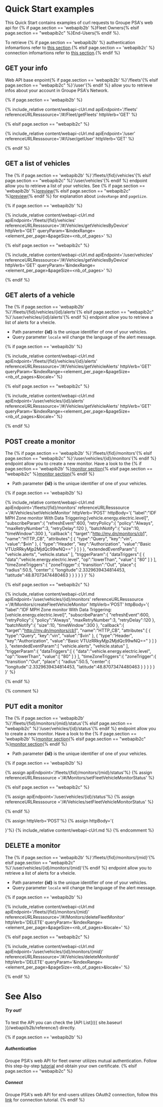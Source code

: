# Quick Start examples

This Quick Start contains examples of curl requests to Groupe PSA's web api for {% if page.section == 'webapib2b' %}Fleet Owners{% elsif page.section == "webapib2c" %}End-Users{% endif %}. 

To retrieve {% if page.section == 'webapib2b' %} authentication infomartions refer to [this section]({{site.basurl}}/webapi/b2b/authentication).{% elsif page.section == 'webapib2c' %} connection infomartions refer to [this section]({{site.basurl}}/webapi/b2c/connect).{% endif %}

## GET your info 

Web API base enpoint{% if page.section == 'webapib2b' %}'/fleets'{% elsif page.section == "webapib2c" %}'/user'{% endif %} allow you to retrieve infos about your account in Groupe PSA's Network.

{% if page.section == 'webapib2b' %}

{% include_relative content/webapi-cUrl.md apiEndpoint='/fleets' referenceURLResssource='/#/Fleet/getFleets' httpVerb='GET' %}

{% elsif page.section == "webapib2c" %}

{% include_relative content/webapi-cUrl.md  apiEndpoint='/user' referenceURLResssource='/#/User/getUser' httpVerb='GET' %}

{% endif %}

## GET a list of vehicles 

The {% if page.section == 'webapib2b' %}'/fleets/{fid}/vehicles'{% elsif page.section == "webapib2c" %}'/user/vehicles'{% endif %} endpoint allow you to retrieve a list of your vehicles. See {% if page.section == 'webapib2b' %}[preview]({{site.basurl}}/webapi/b2b/preview#pagination){% elsif page.section == "webapib2c" %}[preview]({{site.basurl}}/webapi/b2c/preview#pagination){% endif %} for explanation about `indexRange` and `pageSize`.


{% if page.section == 'webapib2b' %}

{% include_relative content/webapi-cUrl.md apiEndpoint='/fleets/{fid}/vehicles' referenceURLResssource='/#/Vehicles/getVehiclesByDevice' httpVerb='GET' queryParam='&indexRange=<element_per_page>&pageSize=<nb_of_pages>' %}

{% elsif page.section == "webapib2c" %}

{% include_relative content/webapi-cUrl.md  apiEndpoint='/user/vehicles' referenceURLResssource='/#/Vehicles/getVehiclesByDevice' httpVerb='GET' queryParam='&indexRange=<element_per_page>&pageSize=<nb_of_pages>' %}

{% endif %}


## GET alerts of a vehicle

The {% if page.section == 'webapib2b' %}'/fleets/{fid}/vehicles/{id}/alerts'{% elsif page.section == "webapib2c" %}'/user/vehicles/{id}/alerts'{% endif %} endpoint allow you to retrieve a list of alerts for a vheicle.
- Path parameter **{id}** is the unique identifier of one of your vehicles. 
- Query parameter `locale` wiil change the language of the alert message.


{% if page.section == 'webapib2b' %}

{% include_relative content/webapi-cUrl.md apiEndpoint='/fleets/{fid}/vehicles/{id}/alerts' referenceURLResssource='/#/Vehicles/getVehicleAlerts' httpVerb='GET' queryParam='&indexRange=<element_per_page>&pageSize=<nb_of_pages>&locale=<language>' %}

{% elsif page.section == "webapib2c" %}

{% include_relative content/webapi-cUrl.md  apiEndpoint='/user/vehicles/{id}/alerts' referenceURLResssource='/#/Vehicles/getVehicleAlerts' httpVerb='GET' queryParam='&indexRange=<element_per_page>&pageSize=<nb_of_pages>&locale=<language>' %}

{% endif %}

## POST create a monitor

The {% if page.section == 'webapib2b' %}'/fleets/{fid}/monitors'{% elsif page.section == "webapib2c" %}'/user/vehicles/{id}/monitors'{% endif %} endpoint allow you to create a new monitor. Have a look to the {% if page.section == 'webapib2b' %}[monitor section]({{site.baseurl}}/webapi/b2b/monitor){% elsif page.section == "webapib2c" %}[monitor section]({{site.baseurl}}/webapi/b2c/monitor){% endif %}
- Path parameter **{id}** is the unique identifier of one of your vehicles. 

{% if page.section == 'webapib2b' %}

{% include_relative content/webapi-cUrl.md apiEndpoint='/fleets/{fid}/monitors' referenceURLResssource ='/#/Vehicles/setVehicleMonitor' httpVerb='POST' httpBody='{
   "label":"IDF MPH Zone monitor With Data Triggering:[vehicle.energy.electric.level]",
   "subscribeParam":{
      "refreshEvent":600,
      "retryPolicy":{
         "policy":"Always",
         "maxRetryNumber":3,
         "retryDelay":120
      },
      "batchNotify":{
         "size":10,
         "timeWindow":300
      },
      "callback":{
         "target":"http://my.dn/monitors/cb1",
         "name":"HTTP_CB",
         "attributes":[
            {
               "type":"Query",
               "key":"vin",
               "value":"$vin"
            },
            {
               "type":"Header",
               "key":"Authorization",
               "value":"Basic VTUzRRkyMjp2MjdQc99wNQ=="
            }
         ]
      }
   },
   "extendedEventParam":[
      "vehicle.alerts",
      "vehicle.status"
   ],
   "triggerParam":{
      "dataTriggers":[
         {
            "data":"vehicle.energy.electric.level",
            "op":"lowerThan",
            "value":[
               "80"
            ]
         }
      ],
      "timeZoneTriggers":{
         "zoneTrigger":{
            "transition":"Out",
            "place":{
               "radius":50.5,
               "center":{
                  "longitude":2.3329639434814453,
                  "latitude":48.87073474480463
               }
            }
         }
      }
   }
}' %}

{% elsif page.section == "webapib2c" %}

{% include_relative content/webapi-cUrl.md  apiEndpoint='/user/vehicles/{id}/monitors' referenceURLResssource ='/#/Monitors/createFleetVehicleMonitor' httpVerb='POST' httpBody='{
   "label":"IDF MPH Zone monitor With Data Triggering:[vehicle.energy.electric.level]",
   "subscribeParam":{
      "refreshEvent":600,
      "retryPolicy":{
         "policy":"Always",
         "maxRetryNumber":3,
         "retryDelay":120
      },
      "batchNotify":{
         "size":10,
         "timeWindow":300
      },
      "callback":{
         "target":"http://my.dn/monitors/cb1",
         "name":"HTTP_CB",
         "attributes":[
            {
               "type":"Query",
               "key":"vin",
               "value":"$vin"
            },
            {
               "type":"Header",
               "key":"Authorization",
               "value":"Basic VTUzRRkyMjp2MjdQc99wNQ=="
            }
         ]
      }
   },
   "extendedEventParam":[
      "vehicle.alerts",
      "vehicle.status"
   ],
   "triggerParam":{
      "dataTriggers":[
         {
            "data":"vehicle.energy.electric.level",
            "op":"lowerThan",
            "value":[
               "80"
            ]
         }
      ],
      "timeZoneTriggers":{
         "zoneTrigger":{
            "transition":"Out",
            "place":{
               "radius":50.5,
               "center":{
                  "longitude":2.3329639434814453,
                  "latitude":48.87073474480463
               }
            }
         }
      }
   }
}' %}

{% endif %}


{% comment %} 
## PUT edit a monitor

The {% if page.section == 'webapib2b' %}'/fleets/{fid}/monitors/{mid}/status'{% elsif page.section == "webapib2c" %}'/user/vehicles/{id}/status'{% endif %} endpoint allow you to create a new monitor. Have a look to the {% if page.section == 'webapib2b' %}[monitor section]({{site.baseurl}}/webapi/b2b/monitor){% elsif page.section == "webapib2c" %}[monitor section]({{site.baseurl}}/webapi/b2c/monitor){% endif %}
- Path parameter **{id}** is the unique identifier of one of your vehicles. 

{% if page.section == 'webapib2b' %}

{% assign apiEndpoint='/fleets/{fid}/monitors/{mid}/status'%}
{% assign referenceURLResssource ='/#/Monitors/setFleetVehicleMonitorStatus' %}

{% elsif page.section == "webapib2c" %}

{% assign apiEndpoint='/user/vehicles/{id}/status'%}
{% assign referenceURLResssource ='/#/Vehicles/setFleetVehicleMonitorStatus' %}

{% endif %}

{% assign httpVerb='POST'%}
{% assign httpBody='{

}'%}
{% include_relative content/webapi-cUrl.md %}
{% endcomment %}

## DELETE a monitor

The {% if page.section == 'webapib2b' %}'/fleets/{fid}/monitors/{mid}'{% elsif page.section == "webapib2c" %}'/user/vehicles/{id}/monitors/{mid}'{% endif %} endpoint allow you to retrieve a list of alerts for a vheicle.
- Path parameter **{id}** is the unique identifier of one of your vehicles. 
- Query parameter `locale` wiil change the language of the alert message.


{% if page.section == 'webapib2b' %}

{% include_relative content/webapi-cUrl.md apiEndpoint='/fleets/{fid}/monitors/{mid}' referenceURLResssource='/#/Monitors/deleteFleetMonitor' httpVerb='DELETE' queryParam='&indexRange=<element_per_page>&pageSize=<nb_of_pages>&locale=<language>' %}

{% elsif page.section == "webapib2c" %}

{% include_relative content/webapi-cUrl.md  apiEndpoint='/user/vehicles/{id}/monitors/{mid}' referenceURLResssource='/#/Vehicles/deleteMonitordd' httpVerb='DELETE' queryParam='&indexRange=<element_per_page>&pageSize=<nb_of_pages>&locale=<language>' %}

{% endif %}

# See Also

##### Try out!

To test the API you can check the [API List]({{ site.baseurl }}/webapi/b2b/reference/) directly.

{% if page.section == 'webapib2b' %}
##### Authentication

Groupe PSA's web API for fleet owner utilizes mutual authentication. Follow this step-by-step [tutorial]({{site.baseurl}}/webapi/b2b/authentication/) and obtain your own certificate.
{% elsif page.section == "webapib2c" %}
##### Connect

Groupe PSA's web API for end-users utilizes OAuth2 connection, follow this [link]({{site.baseurl}}/webapi/b2c/connect/) for connection tutorial. {% endif %}

